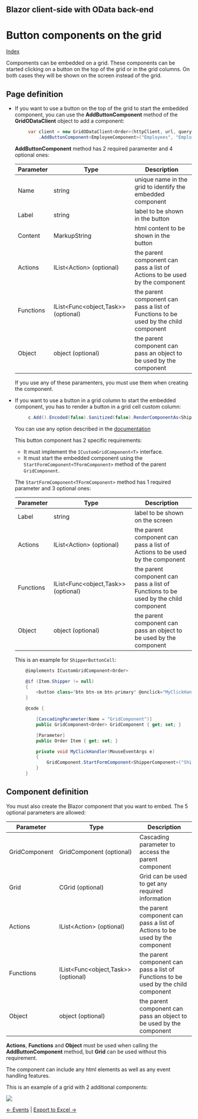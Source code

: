 ## Blazor client-side with OData back-end

# Button components on the grid

[Index](Documentation.md)

Compoments can be embedded on a grid. These components can be started clicking on a button on the top of the grid or in the grid columns. On both cases they will be shown on the screen instead of the grid.

## Page definition

* If you want to use a button on the top of the grid to start the embedded component, you can use the **AddButtonComponent** method of the **GridODataClient** object to add a component:
 
   ```c#
        var client = new GridODataClient<Order>(httpClient, url, query, false, "ordersGrid", columns, 10, locale)
            .AddButtonComponent<EmployeeComponent>("Employees", "Employee's Grid");
    ```

    **AddButtonComponent** method has 2 required paramenter and 4 optional ones:

    Parameter | Type | Description
    --------- | ---- | -----------
    Name | string | unique name in the grid to identify the embedded component
    Label | string | label to be shown in the button
    Content | MarkupString| html content to be shown in the button
    Actions | IList<Action<object>> (optional) | the parent component can pass a list of Actions to be used by the component
    Functions | IList<Func<object,Task>> (optional) | the parent component can pass a list of Functions to be used by the child component
    Object | object (optional) | the parent component can pass an object to be used by the component

    If you use any of these paramenters, you must use them when creating the component.

* If you want to use a button in a grid column to start the embedded component, you has to render a button in a grid cell custom column:
 
   ```c#
        c.Add().Encoded(false).Sanitized(false).RenderComponentAs<ShipperButtonCell>();
    ```
    You can use any option described in the [documentation](Render_button_checkbox_etc_in_a_grid_cell.md)

    This button component has 2 specific requirements:
    - It must implement the ```ICustomGridComponent<T>``` interface. 
    - It must start the embedded component using the ```StartFormComponent<TFormComponent>``` method of the parent ```GridComponent```.
    
    The ```StartFormComponent<TFormComponent>``` method has 1 required parameter and 3 optional ones:

    Parameter | Type | Description
    --------- | ---- | -----------
    Label| string | label to be shown on the screen
    Actions | IList<Action<object>> (optional) | the parent component can pass a list of Actions to be used by the component
    Functions | IList<Func<object,Task>> (optional) | the parent component can pass a list of Functions to be used by the child component
    Object | object (optional) | the parent component can pass an object to be used by the component

    This is an example for ```ShipperButtonCell```:
    ```c#
        @implements ICustomGridComponent<Order>

        @if (Item.Shipper != null)
        {
            <button class='btn btn-sm btn-primary' @onclick="MyClickHandler">View Shipper</button>
        }

        @code {

            [CascadingParameter(Name = "GridComponent")]
            public GridComponent<Order> GridComponent { get; set; }

            [Parameter]
            public Order Item { get; set; }

            private void MyClickHandler(MouseEventArgs e)
            {
                GridComponent.StartFormComponent<ShipperComponent>("Shipper Information", null, null, Item.Shipper);
            }
        }
    ```

## Component definition

You must also create the Blazor component that you want to embed. The 5 optional parameters are allowed:

Parameter | Type | Description
--------- | ---- | -----------
GridComponent | GridComponent<T> (optional) | Cascading parameter to access the parent component
Grid | CGrid<T> (optional) | Grid can be used to get any required information
Actions | IList<Action<object>> (optional) | the parent component can pass a list of Actions to be used by the component
Functions | IList<Func<object,Task>> (optional) | the parent component can pass a list of Functions to be used by the child component
Object | object (optional) | the parent component can pass an object to be used by the component

**Actions**, **Functions** and **Object** must be used when calling the **AddButtonComponent** method, but **Grid** can be used without this requirement.
 
The component can include any html elements as well as any event handling features.

This is an example of a grid with 2 additional components:

![](../images/Button_components.png)


[<- Events](Events.md) | [Export to Excel ->](Excel_export.md)